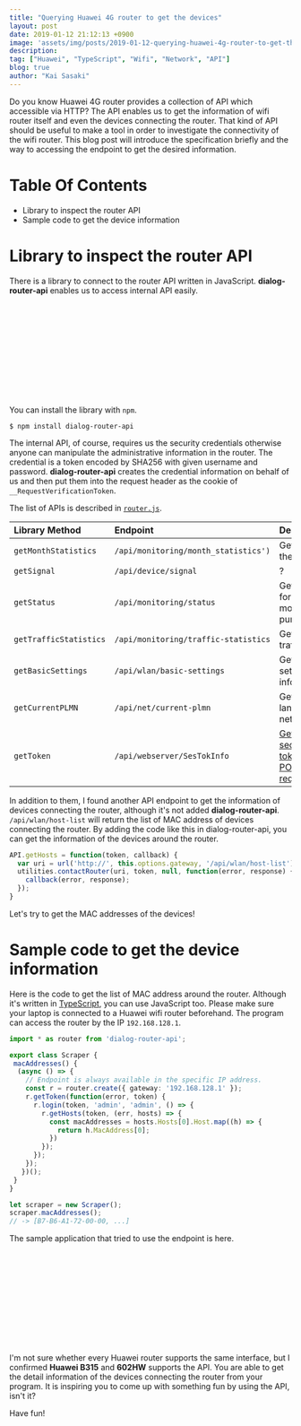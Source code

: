 ```yaml
---
title: "Querying Huawei 4G router to get the devices"
layout: post
date: 2019-01-12 21:12:13 +0900
image: 'assets/img/posts/2019-01-12-querying-huawei-4g-router-to-get-the-devices/catch.jpg'
description:
tag: ["Huawei", "TypeScript", "Wifi", "Network", "API"]
blog: true
author: "Kai Sasaki"
---
```


Do you know Huawei 4G router provides a collection of API which accessible via HTTP? The API enables us to get the information of wifi router itself and even the devices connecting the router. That kind of API should be useful to make a tool in order to investigate the connectivity of the wifi router. This blog post will introduce the specification briefly and the way to accessing the endpoint to get the desired information.

# Table Of Contents
- Library to inspect the router API
- Sample code to get the device information

# Library to inspect the router API

There is a library to connect to the router API written in JavaScript. **dialog-router-api** enables us to access internal API easily.

<div class="iframely-embed"><div class="iframely-responsive" style="height: 168px; padding-bottom: 0;"><a href="https://github.com/ishan-marikar/dialog-router-api" data-iframely-url="//cdn.iframe.ly/rvfb2Ee"></a></div></div><script async src="//cdn.iframe.ly/embed.js" charset="utf-8"></script>

You can install the library with `npm`.

```
$ npm install dialog-router-api
```

The internal API, of course, requires us the security credentials otherwise anyone can manipulate the administrative information in the router. 
The credential is a token encoded by SHA256 with given username and password. **dialog-router-api** creates the credential information on behalf of us
and then put them into the request header as the cookie of `__RequestVerificationToken`. 

The list of APIs is described in [`router.js`](https://github.com/ishan-marikar/dialog-router-api/blob/master/lib/router.js). 

|Library Method|Endpoint|Description|
|:---|:---|:---|
|`getMonthStatistics`|`/api/monitoring/month_statistics')`|Get stats of the usage|
|`getSignal`|`/api/device/signal`|?|
|`getStatus`|`/api/monitoring/status`|Get status for monitoring purpose|
|`getTrafficStatistics`|`/api/monitoring/traffic-statistics`|Get the traffic stats|
|`getBasicSettings`|`/api/wlan/basic-settings`|Get settings information|
|`getCurrentPLMN`|`/api/net/current-plmn` |Get public land mobile network|
|`getToken`|`/api/webserver/SesTokInfo`|[Get security token for POST request](https://github.com/arska/e3372/issues/1)|

In addition to them, I found another API endpoint to get the information of devices connecting the router, although it's not added **dialog-router-api**. `/api/wlan/host-list` will return the list of MAC address of devices connecting the router. By adding the code like this in dialog-router-api, you can get the information of the devices around the router.

```ts
API.getHosts = function(token, callback) {
  var uri = url('http://', this.options.gateway, '/api/wlan/host-list');
  utilities.contactRouter(uri, token, null, function(error, response) {
    callback(error, response);
  });
}
```

Let's try to get the MAC addresses of the devices!

# Sample code to get the device information

Here is the code to get the list of MAC address around the router. Although it's written in [TypeScript](https://www.typescriptlang.org/), you can use JavaScript too.
Please make sure your laptop is connected to a Huawei wifi router beforehand. The program can access the router by the IP `192.168.128.1`. 

```ts
import * as router from 'dialog-router-api';

export class Scraper {
 macAddresses() {
  (async () => {
    // Endpoint is always available in the specific IP address.
    const r = router.create({ gateway: '192.168.128.1' });
    r.getToken(function(error, token) {
      r.login(token, 'admin', 'admin', () => {
        r.getHosts(token, (err, hosts) => {
          const macAddresses = hosts.Hosts[0].Host.map((h) => {
            return h.MacAddress[0];
          })
        });
      });
    });    
   })();   
 }
}

let scraper = new Scraper();
scraper.macAddresses();
// -> [B7-B6-A1-72-00-00, ...]
```

The sample application that tried to use the endpoint is here.

<div class="iframely-embed"><div class="iframely-responsive" style="height: 168px; padding-bottom: 0;"><a href="https://github.com/PhysicsEngine/huawei-alert" data-iframely-url="//cdn.iframe.ly/WFOgwVx"></a></div></div><script async src="//cdn.iframe.ly/embed.js" charset="utf-8"></script>

I'm not sure whether every Huawei router supports the same interface, but I confirmed **Huawei B315** and **602HW** supports the API. 
You are able to get the detail information of the devices connecting the router from your program. 
It is inspiring you to come up with something fun by using the API, isn't it?

Have fun!